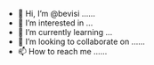 - 👋 Hi, I’m @bevisi ......
- 👀 I’m interested in ...
- 🌱 I’m currently learning ...
- 💞️ I’m looking to collaborate on ......
- 📫 How to reach me ......

<!---
bevisi/bevisi is a ✨ special ✨ repository because its `README.md` (this file) appears on your GitHub profile.
You can click the Preview link to take a look at your changes.
--->
